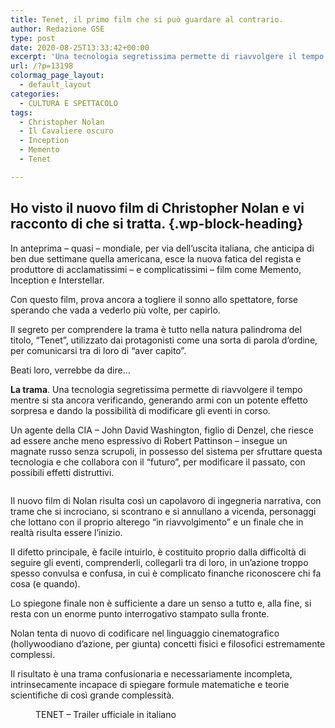 ```yaml
---
title: Tenet, il primo film che si può guardare al contrario.
author: Redazione GSE
type: post
date: 2020-08-25T13:33:42+00:00
excerpt: 'Una tecnologia segretissima permette di riavvolgere il tempo mentre si sta ancora verificando, generando armi con un potente effetto sorpresa e dando la possibilità di modificare gli eventi in corso d’opera. Un agente della CIA insegue un magnate russo senza scrupoli in possesso del sistema per sfruttare questa tecnologia e che collabora con il “futuro”, per modificare il passato, con possibili effetti distruttivi. '
url: /?p=13198
colormag_page_layout:
  - default_layout
categories:
  - CULTURA E SPETTACOLO
tags:
  - Christopher Nolan
  - Il Cavaliere oscuro
  - Inception
  - Memento
  - Tenet

---
```

## Ho visto il nuovo film di Christopher Nolan e vi racconto di che si tratta.  {.wp-block-heading}

In anteprima &#8211; quasi &#8211; mondiale, per via dell&#8217;uscita italiana, che anticipa di ben due settimane quella americana, esce la nuova fatica del regista e produttore di acclamatissimi &#8211; e complicatissimi &#8211; film come Memento, Inception e Interstellar. 

Con questo film, prova ancora a togliere il sonno allo spettatore, forse sperando che vada a vederlo più volte, per capirlo. 

Il segreto per comprendere la trama è tutto nella natura palindroma del titolo, &#8220;Tenet&#8221;, utilizzato dai protagonisti come una sorta di parola d&#8217;ordine, per comunicarsi tra di loro di &#8220;aver capito&#8221;. 

Beati loro, verrebbe da dire&#8230; 

**La trama**. Una tecnologia segretissima permette di riavvolgere il tempo mentre si sta ancora verificando, generando armi con un potente effetto sorpresa e dando la possibilità di modificare gli eventi in corso. 

Un agente della CIA &#8211; John David Washington, figlio di Denzel, che riesce ad essere anche meno espressivo di Robert Pattinson &#8211; insegue un magnate russo senza scrupoli, in possesso del sistema per sfruttare questa tecnologia e che collabora con il “futuro”, per modificare il passato, con possibili effetti distruttivi. <figure class="wp-block-image size-large">

<img decoding="async" src="https://progressonline.it/wp-content/uploads/2020/08/tenet-2.jpg" alt="" class="wp-image-13201" /> </figure> 

Il nuovo film di Nolan risulta così un capolavoro di ingegneria narrativa, con trame che si incrociano, si scontrano e si annullano a vicenda, personaggi che lottano con il proprio alterego “in riavvolgimento” e un finale che in realtà risulta essere l’inizio. 

Il difetto principale, è facile intuirlo, è costituito proprio dalla difficoltà di seguire gli eventi, comprenderli, collegarli tra di loro, in un’azione troppo spesso convulsa e confusa, in cui è complicato finanche riconoscere chi fa cosa (e quando). 

Lo spiegone finale non è sufficiente a dare un senso a tutto e, alla fine, si resta con un enorme punto interrogativo stampato sulla fronte. 

Nolan tenta di nuovo di codificare nel linguaggio cinematografico (hollywoodiano d’azione, per giunta) concetti fisici e filosofici estremamente complessi. 

Il risultato è una trama confusionaria e necessariamente incompleta, intrinsecamente incapace di spiegare formule matematiche e teorie scientifiche di così grande complessità. <figure class="wp-block-embed-youtube wp-block-embed is-type-video is-provider-youtube wp-embed-aspect-16-9 wp-has-aspect-ratio">

<div class="wp-block-embed__wrapper">
</div><figcaption>TENET &#8211; Trailer ufficiale in italiano</figcaption></figure>